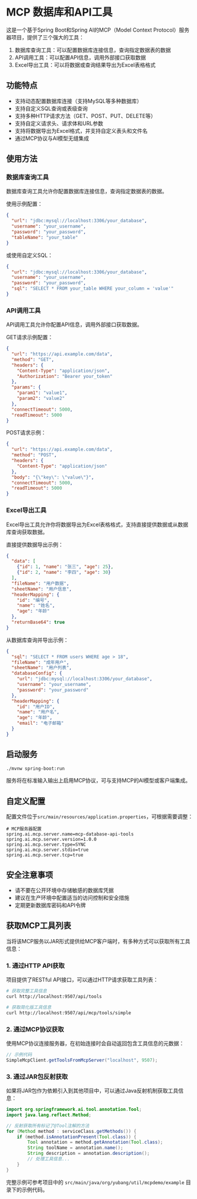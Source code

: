 # MCP 数据库和API工具

这是一个基于Spring Boot和Spring AI的MCP（Model Context Protocol）服务器项目，提供了三个强大的工具：

1. 数据库查询工具：可以配置数据库连接信息，查询指定数据表的数据
2. API调用工具：可以配置API信息，调用外部接口获取数据
3. Excel导出工具：可以将数据或查询结果导出为Excel表格格式

## 功能特点

- 支持动态配置数据库连接（支持MySQL等多种数据库）
- 支持自定义SQL查询或表级查询
- 支持多种HTTP请求方法（GET、POST、PUT、DELETE等）
- 支持自定义请求头、请求体和URL参数
- 支持将数据导出为Excel格式，并支持自定义表头和文件名
- 通过MCP协议与AI模型无缝集成

## 使用方法

### 数据库查询工具

数据库查询工具允许你配置数据库连接信息，查询指定数据表的数据。

使用示例配置：

```json
{
  "url": "jdbc:mysql://localhost:3306/your_database",
  "username": "your_username",
  "password": "your_password",
  "tableName": "your_table"
}
```

或使用自定义SQL：

```json
{
  "url": "jdbc:mysql://localhost:3306/your_database",
  "username": "your_username",
  "password": "your_password",
  "sql": "SELECT * FROM your_table WHERE your_column = 'value'"
}
```

### API调用工具

API调用工具允许你配置API信息，调用外部接口获取数据。

GET请求示例配置：

```json
{
  "url": "https://api.example.com/data",
  "method": "GET",
  "headers": {
    "Content-Type": "application/json",
    "Authorization": "Bearer your_token"
  },
  "params": {
    "param1": "value1",
    "param2": "value2"
  },
  "connectTimeout": 5000,
  "readTimeout": 5000
}
```

POST请求示例：

```json
{
  "url": "https://api.example.com/data",
  "method": "POST",
  "headers": {
    "Content-Type": "application/json"
  },
  "body": "{\"key\": \"value\"}",
  "connectTimeout": 5000,
  "readTimeout": 5000
}
```

### Excel导出工具

Excel导出工具允许你将数据导出为Excel表格格式，支持直接提供数据或从数据库查询获取数据。

直接提供数据导出示例：

```json
{
  "data": [
    {"id": 1, "name": "张三", "age": 25},
    {"id": 2, "name": "李四", "age": 30}
  ],
  "fileName": "用户数据",
  "sheetName": "用户信息",
  "headerMapping": {
    "id": "编号",
    "name": "姓名",
    "age": "年龄"
  },
  "returnBase64": true
}
```

从数据库查询并导出示例：

```json
{
  "sql": "SELECT * FROM users WHERE age > 18",
  "fileName": "成年用户",
  "sheetName": "用户列表",
  "databaseConfig": {
    "url": "jdbc:mysql://localhost:3306/your_database",
    "username": "your_username",
    "password": "your_password"
  },
  "headerMapping": {
    "id": "用户ID",
    "name": "用户名",
    "age": "年龄",
    "email": "电子邮箱"
  }
}
```

## 启动服务

```bash
./mvnw spring-boot:run
```

服务将在标准输入输出上启用MCP协议，可与支持MCP的AI模型或客户端集成。

## 自定义配置

配置文件位于`src/main/resources/application.properties`，可根据需要调整：

```properties
# MCP服务器配置
spring.ai.mcp.server.name=mcp-database-api-tools
spring.ai.mcp.server.version=1.0.0
spring.ai.mcp.server.type=SYNC
spring.ai.mcp.server.stdio=true
spring.ai.mcp.server.tcp=true
```

## 安全注意事项

- 请不要在公开环境中存储敏感的数据库凭据
- 建议在生产环境中配置适当的访问控制和安全措施
- 定期更新数据库密码和API令牌 

## 获取MCP工具列表

当将该MCP服务以JAR形式提供给MCP客户端时，有多种方式可以获取所有工具信息：

### 1. 通过HTTP API获取

项目提供了RESTful API接口，可以通过HTTP请求获取工具列表：

```bash
# 获取完整工具信息
curl http://localhost:9507/api/tools

# 获取简化版工具信息
curl http://localhost:9507/api/mcp/tools/simple
```

### 2. 通过MCP协议获取

使用MCP协议连接服务器，在初始连接时会自动返回包含工具信息的元数据：

```java
// 示例代码
SimpleMcpClient.getToolsFromMcpServer("localhost", 9507);
```

### 3. 通过JAR包反射获取

如果将JAR包作为依赖引入到其他项目中，可以通过Java反射机制获取工具信息：

```java
import org.springframework.ai.tool.annotation.Tool;
import java.lang.reflect.Method;

// 反射获取所有标记了@Tool注解的方法
for (Method method : serviceClass.getMethods()) {
    if (method.isAnnotationPresent(Tool.class)) {
        Tool annotation = method.getAnnotation(Tool.class);
        String toolName = annotation.name();
        String description = annotation.description();
        // 处理工具信息...
    }
}
```

完整示例可参考项目中的 `src/main/java/org/yubang/util/mcpdemo/example` 目录下的示例代码。 